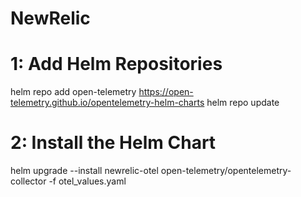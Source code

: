 # NewRelic


# 1: Add Helm Repositories

helm repo add open-telemetry https://open-telemetry.github.io/opentelemetry-helm-charts
helm repo update


# 2: Install the Helm Chart

helm upgrade --install newrelic-otel open-telemetry/opentelemetry-collector -f otel_values.yaml




